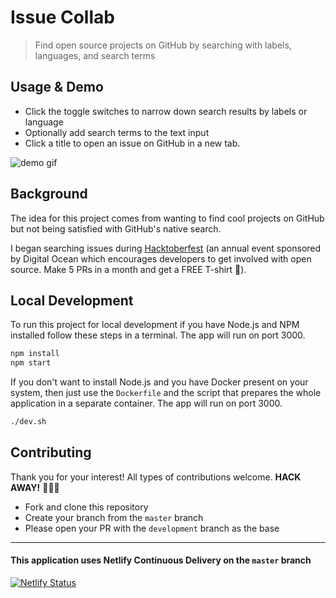 # Issue Collab

> Find open source projects on GitHub by searching with labels, languages, and search terms

## Usage & Demo

- Click the toggle switches to narrow down search results by labels or language
- Optionally add search terms to the text input
- Click a title to open an issue on GitHub in a new tab.

![demo gif](https://user-images.githubusercontent.com/39889198/58373516-62beae00-7efd-11e9-940d-83109f260e4f.gif)

## Background

The idea for this project comes from wanting to find cool projects on GitHub but not being satisfied with GitHub's native search.

I began searching issues during [Hacktoberfest](https://medium.freecodecamp.org/i-just-got-my-free-hacktoberfest-shirt-heres-a-quick-way-you-can-get-yours-fa78d6e24307) (an annual event sponsored by Digital Ocean which encourages developers to get involved with open source. Make 5 PRs in a month and get a FREE T-shirt 👕).

## Local Development

To run this project for local development if you have Node.js and NPM
installed follow these steps in a terminal. The app will run on port 3000.

```bash
npm install
npm start
```

If you don't want to install Node.js and you have Docker present on your
system, then just use the `Dockerfile` and the script that prepares
the whole application in a separate container. The app will run on port 3000.

```bash
./dev.sh
```

## Contributing

Thank you for your interest! All types of contributions welcome. **HACK AWAY!** 🔨🔨🔨

- Fork and clone this repository
- Create your branch from the `master` branch
- Please open your PR with the `development` branch as the base

---

#### This application uses Netlify Continuous Delivery on the `master` branch

[![Netlify Status](https://api.netlify.com/api/v1/badges/a515d6f7-91ed-4ce2-899a-5958d9600ba8/deploy-status)](https://app.netlify.com/sites/issue-collab/deploys)
